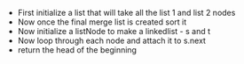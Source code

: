 - First initialize a list that will  take all the list 1 and list 2 nodes 
- Now once the final merge list is created sort it
- Now initialize a listNode to make a linkedlist - s and t
- Now loop through each node and attach it to s.next
- return the head of the beginning
